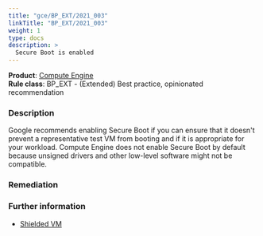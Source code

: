 ```yaml
---
title: "gce/BP_EXT/2021_003"
linkTitle: "BP_EXT/2021_003"
weight: 1
type: docs
description: >
  Secure Boot is enabled
---
```


**Product**: [Compute Engine](https://cloud.google.com/compute)\
**Rule class**: BP_EXT - (Extended) Best practice, opinionated recommendation

### Description

Google recommends enabling Secure Boot if you can ensure that it doesn't
prevent a representative test VM from booting and if it is appropriate
for your workload. Compute Engine does not enable Secure Boot by default
because unsigned drivers and other low-level software might not be compatible.

### Remediation

### Further information

- [Shielded VM](https://cloud.google.com/compute/shielded-vm/docs/shielded-vm)
